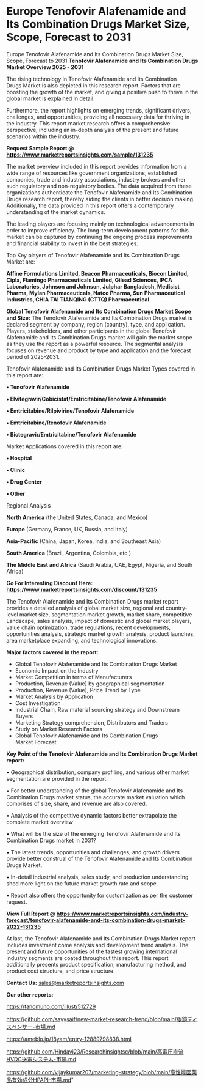 # Europe Tenofovir Alafenamide and Its Combination Drugs Market Size, Scope, Forecast to 2031
Europe Tenofovir Alafenamide and Its Combination Drugs Market Size, Scope, Forecast to 2031
<Strong> Tenofovir Alafenamide and Its Combination Drugs Market Overview 2025 - 2031</strong>

The rising technology in Tenofovir Alafenamide and Its Combination Drugs Market is also depicted in this research report. Factors that are boosting the growth of the market, and giving a positive push to thrive in the global market is explained in detail.

Furthermore, the report highlights on emerging trends, significant drivers, challenges, and opportunities, providing all necessary data for thriving in the industry. This report market research offers a comprehensive perspective, including an in-depth analysis of the present and future scenarios within the industry.

<strong>Request Sample Report @ <a href=https://www.marketreportsinsights.com/sample/131235>https://www.marketreportsinsights.com/sample/131235</a></strong>

The market overview included in this report provides information from a wide range of resources like government organizations, established companies, trade and industry associations, industry brokers and other such regulatory and non-regulatory bodies. The data acquired from these organizations authenticate the Tenofovir Alafenamide and Its Combination Drugs research report, thereby aiding the clients in better decision making. Additionally, the data provided in this report offers a contemporary understanding of the market dynamics.

The leading players are focusing mainly on technological advancements in order to improve efficiency. The long-term development patterns for this market can be captured by continuing the ongoing process improvements and financial stability to invest in the best strategies.

Top Key players of Tenofovir Alafenamide and Its Combination Drugs Market are:

<strong>Affine Formulations Limited, Beacon Pharmaceuticals, Biocon Limited, Cipla, Flamingo Pharmaceuticals Limited, Gilead Sciences, IPCA Laboratories, Johnson and Johnson, Julphar Bangladesh, Medisist Pharma, Mylan Pharmaceuticals, Natco Pharma, Sun Pharmaceutical Industries, CHIA TAI TIANQING (CTTQ) Pharmaceutical</strong>

<strong><b>Global Tenofovir Alafenamide and Its Combination Drugs Market Scope and Size:</b></strong>
The Tenofovir Alafenamide and Its Combination Drugs market is declared segment by company, region (country), type, and application. Players, stakeholders, and other participants in the global Tenofovir Alafenamide and Its Combination Drugs market will gain the market scope as they use the report as a powerful resource. The segmental analysis focuses on revenue and product by type and application and the forecast period of 2025-2031.

Tenofovir Alafenamide and Its Combination Drugs Market Types covered in this report are:

<strong>• Tenofovir Alafenamide

• Elvitegravir/Cobicistat/Emtricitabine/Tenofovir Alafenamide

• Emtricitabine/Rilpivirine/Tenofovir Alafenamide

• Emtricitabine/Renofovir Alafenamide

• Bictegravir/Emtricitabine/Tenofovir Alafenamide</strong>

Market Applications covered in this report are:

<strong>• Hospital

• Clinic

• Drug Center

• Other</strong> 

Regional Analysis

<strong>North America</strong> (the United States, Canada, and Mexico)

<strong>Europe</strong> (Germany, France, UK, Russia, and Italy)

<strong>Asia-Pacific</strong> (China, Japan, Korea, India, and Southeast Asia)

<strong>South America</strong> (Brazil, Argentina, Colombia, etc.)

<strong>The Middle East and Africa</strong> (Saudi Arabia, UAE, Egypt, Nigeria, and South Africa)

<strong>Go For Interesting Discount Here: <a href=https://www.marketreportsinsights.com/discount/131235>https://www.marketreportsinsights.com/discount/131235</a></strong>

The Tenofovir Alafenamide and Its Combination Drugs market report provides a detailed analysis of global market size, regional and country-level market size, segmentation market growth, market share, competitive Landscape, sales analysis, impact of domestic and global market players, value chain optimization, trade regulations, recent developments, opportunities analysis, strategic market growth analysis, product launches, area marketplace expanding, and technological innovations.

<strong><b>Major factors covered in the report:</b></strong>
<ul>
  <li>Global Tenofovir Alafenamide and Its Combination Drugs Market </li>
  <li>Economic Impact on the Industry</li>
  <li>Market Competition in terms of Manufacturers</li>
  <li>Production, Revenue (Value) by geographical segmentation</li>
  <li>Production, Revenue (Value), Price Trend by Type</li>
  <li>Market Analysis by Application</li>
  <li>Cost Investigation</li>
  <li>Industrial Chain, Raw material sourcing strategy and Downstream Buyers</li>
  <li>Marketing Strategy comprehension, Distributors and Traders</li>
  <li>Study on Market Research Factors</li>
  <li>Global Tenofovir Alafenamide and Its Combination Drugs Market Forecast</li>
</ul>

<strong><b>Key Point of the Tenofovir Alafenamide and Its Combination Drugs Market report:</b></strong>

• Geographical distribution, company profiling, and various other market segmentation are provided in the report.

• For better understanding of the global Tenofovir Alafenamide and Its Combination Drugs market status, the accurate market valuation which comprises of size, share, and revenue are also covered.

• Analysis of the competitive dynamic factors better extrapolate the complete market overview

• What will be the size of the emerging Tenofovir Alafenamide and Its Combination Drugs market in 2031?

• The latest trends, opportunities and challenges, and growth drivers provide better construal of the Tenofovir Alafenamide and Its Combination Drugs Market.

• In-detail industrial analysis, sales study, and production understanding shed more light on the future market growth rate and scope.

• Report also offers the opportunity for customization as per the customer request.

<strong><b>View Full Report @ <a href=https://www.marketreportsinsights.com/industry-forecast/tenofovir-alafenamide-and-its-combination-drugs-market-2022-131235>https://www.marketreportsinsights.com/industry-forecast/tenofovir-alafenamide-and-its-combination-drugs-market-2022-131235</a></b></strong>


At last, the Tenofovir Alafenamide and Its Combination Drugs Market report includes investment come analysis and development trend analysis. The present and future opportunities of the fastest growing international industry segments are coated throughout this report. This report additionally presents product specification, manufacturing method, and product cost structure, and price structure.

<strong>Contact Us:</strong>
sales@marketreportsinsights.com

<strong>Our other reports:</strong>

<a href=https://tanomuno.com/illust/512729>https://tanomuno.com/illust/512729</a>

<a href=https://github.com/sayysaif/new-market-research-trend/blob/main/眼鏡ディスペンサー-市場.md>https://github.com/sayysaif/new-market-research-trend/blob/main/眼鏡ディスペンサー-市場.md</a>

<a href=https://ameblo.jp/18yam/entry-12889798838.html>https://ameblo.jp/18yam/entry-12889798838.html</a>

<a href=https://github.com/Hindavi23/Researchinsightsc/blob/main/高電圧直流HVDC送電システム-市場.md>https://github.com/Hindavi23/Researchinsightsc/blob/main/高電圧直流HVDC送電システム-市場.md</a>

<a href=https://github.com/vijaykumar207/marketing-strategy/blob/main/高性能医薬品有効成分HPAPI-市場.md>https://github.com/vijaykumar207/marketing-strategy/blob/main/高性能医薬品有効成分HPAPI-市場.md</a>"
